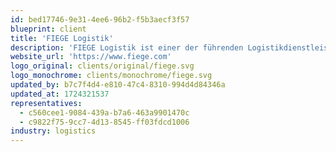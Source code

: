 ```yaml
---
id: bed17746-9e31-4ee6-96b2-f5b3aecf3f57
blueprint: client
title: 'FIEGE Logistik'
description: 'FIEGE Logistik ist einer der führenden Logistikdienstleister in Europa. Mit über 25.000 Mitarbeitern und 135 Standorten weltweit betreibt das Unternehmen Lager- und Distributionszentren in Europa und Asien. FIEGE ist bekannt für seine Innovationskraft im Bereich E-Commerce-Logistik und seine maßgeschneiderten Logistiklösungen, die auf die individuellen Bedürfnisse seiner Kunden zugeschnitten sind.'
website_url: 'https://www.fiege.com'
logo_original: clients/original/fiege.svg
logo_monochrome: clients/monochrome/fiege.svg
updated_by: b7c7f4d4-e810-47c4-8310-994d4d84346a
updated_at: 1724321537
representatives:
  - c560cee1-9084-439a-b7a6-463a9901470c
  - c9822f75-9cc7-4d13-8545-ff03fdcd1006
industry: logistics
---
```

